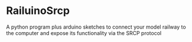 # RailuinoSrcp
A python program plus arduino sketches to connect your model railway to the computer and expose its functionality via the SRCP protocol
